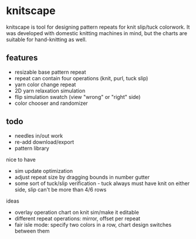 # knitscape

knitscape is tool for designing pattern repeats for knit slip/tuck colorwork. It
was developed with domestic knitting machines in mind, but the charts are
suitable for hand-knitting as well.

## features

- resizable base pattern repeat
- repeat can contain four operations (knit, purl, tuck slip)
- yarn color change repeat
- 2D yarn relaxation simulation
- flip simulation swatch (view "wrong" or "right" side)
- color chooser and randomizer

## todo

- needles in/out work
- re-add download/export
- pattern library

nice to have

- sim update optimization
- adjust repeat size by dragging bounds in number gutter
- some sort of tuck/slip verification - tuck always must have knit on either
  side, slip can't be more than 4/6 rows


ideas

- overlay operation chart on knit sim/make it editable
- different repeat operations: mirror, offset per repeat
- fair isle mode: specify two colors in a row, chart design switches between
  them

<!-- ## shout-outs

- D3 (specifically [d3-force](https://github.com/d3/d3-force)) to create a
  spring model of the yarn crossings
- TopoKnit for the yarn crossing model
- `lit-html` for html templating
- [`bimp`](https://github.com/branchwelder/bimp) for bitmap editing
- `Font Awesome Icons`
- [`National Park Typeface`](https://nationalparktypeface.com/)
- [`Eloquent JavaScript`] -->
